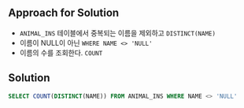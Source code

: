 ## Approach for Solution
- `ANIMAL_INS` 테이블에서 중복되는 이름을 제외하고 `DISTINCT(NAME)`
- 이름이 NULL이 아닌 `WHERE NAME <> 'NULL'`
- 이름의 수를 조회한다. `COUNT`

## Solution
```sql
SELECT COUNT(DISTINCT(NAME)) FROM ANIMAL_INS WHERE NAME <> 'NULL'
```
